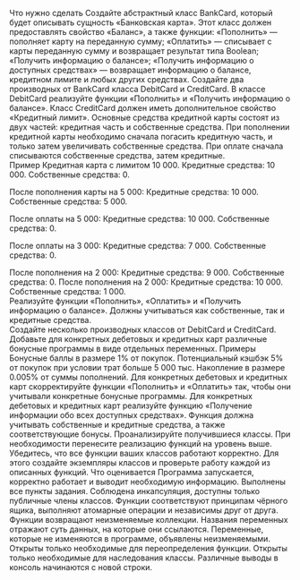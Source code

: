 Что нужно сделать
Создайте абстрактный класс BankCard, который будет описывать сущность «Банковская карта». Этот класс должен предоставлять свойство «Баланс», а также функции: 
«Пополнить» — пополняет карту на переданную сумму;
«Оплатить» — списывает с карты переданную сумму и возвращает результат типа Boolean;
«Получить информацию о балансе»;
«Получить информацию о доступных средствах» — возвращает информацию о балансе, кредитном лимите и любых других средствах.
Создайте два производных от BankCard класса DebitCard и CreditCard.
В классе DebitCard реализуйте функции «Пополнить» и «Получить информацию о балансе».
Класс CreditCard должен иметь дополнительное свойство «Кредитный лимит». Основные средства кредитной карты состоят из двух частей: кредитная часть и собственные средства.
При пополнении кредитной карты необходимо сначала погасить кредитную часть, и только затем увеличивать собственные средства.
При оплате сначала списываются собственные средства, затем кредитные.   
Пример
Кредитная карта с лимитом 10 000. 
Кредитные средства: 10 000.
Собственные средства: 0. 

После пополнения карты на 5 000:
Кредитные средства: 10 000.
Собственные средства: 5 000.

   После оплаты на 5 000:
   Кредитные средства: 10 000.
   Собственные средства: 0.

   После оплаты на 3 000: 
   Кредитные средства: 7 000.
   Собственные средства: 0.
   
   После пополнения на 2 000: 
   Кредитные средства: 9 000.
   Собственные средства: 0.
   После пополнения на 2 000: 
   Кредитные средства: 10 000.
   Собственные средства: 1 000.   
Реализуйте функции «Пополнить», «Оплатить» и «Получить информацию о балансе». Должны учитываться как собственные, так и кредитные средства.  
Создайте несколько производных классов от DebitCard и CreditCard. 
Добавьте для конкретных дебетовых и кредитных карт различные бонусные программы в виде отдельных переменных. 
Примеры 
Бонусные баллы в размере 1% от покупок.
Потенциальный кэшбэк 5% от покупок при условии трат больше 5 000 тыс.
Накопление в размере 0.005% от суммы пополнений.
Для конкретных дебетовых и кредитных карт скорректируйте функции «Пополнить» и «Оплатить» так, чтобы они учитывали конкретные бонусные программы.
Для конкретных дебетовых и кредитных карт реализуйте функцию «Получение информации обо всех доступных средствах». Функция должна учитывать собственные и кредитные средства, 
а также соответствующие бонусы.
Проанализируйте получившиеся классы. При необходимости перенесите реализацию функций на уровень выше.
Убедитесь, что все функции ваших классов работают корректно. Для этого создайте экземпляры классов и проверьте работу каждой из описанных функций.
Что оценивается
Программа запускается, корректно работает и выводит необходимую информацию.
Выполнены все пункты задания.
Соблюдена инкапсуляция, доступны только публичные члены классов.
Функции соответствуют принципам чёрного ящика, выполняют атомарные операции и независимы друг от друга.
Функции возвращают неизменяемые коллекции.
Названия переменных отражают суть данных, на которые они ссылаются.
Переменные, которые не изменяются в программе, объявлены неизменяемыми.
Открыты только необходимые для переопределения функции.
Открыты только необходимые для наследования классы.
Различные выводы в консоль начинаются с новой строки.
